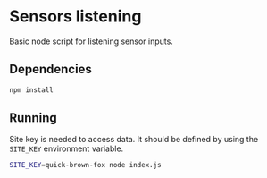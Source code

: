 # Sensors listening

Basic node script for listening sensor inputs.

## Dependencies

```sh
npm install
```

## Running

Site key is needed to access data. It should be defined by using the `SITE_KEY` environment variable.

```sh
SITE_KEY=quick-brown-fox node index.js
```
